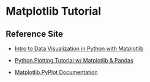 # Matplotlib Tutorial 

## Reference Site

* [Intro to Data Visualization in Python with Matplotlib](https://www.youtube.com/watch?v=DAQNHzOcO5A)

* [Python Plotting Tutorial w/ Matplotlib & Pandas](https://www.youtube.com/watch?v=0P7QnIQDBJY)

* [Matplotlib.PyPlot Documentation](https://matplotlib.org/api/_as_gen/matplotlib.pyplot.html)

  
